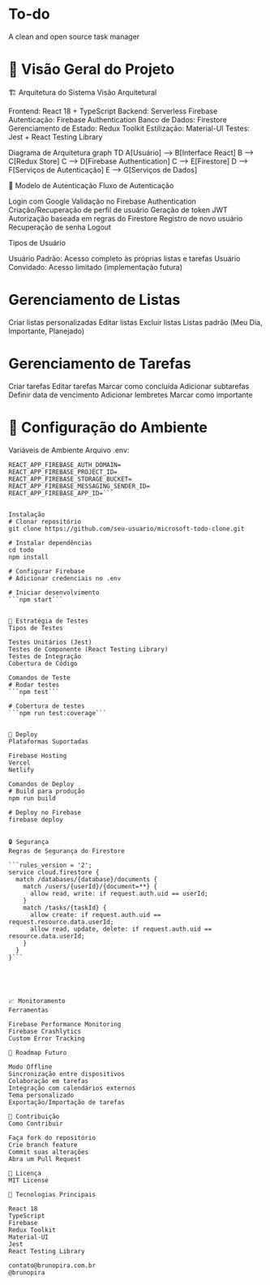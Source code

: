 # To-do
A clean and open source task manager

# 🎯 Visão Geral do Projeto

🏗️ Arquitetura do Sistema
Visão Arquitetural

Frontend: React 18 + TypeScript
Backend: Serverless Firebase
Autenticação: Firebase Authentication
Banco de Dados: Firestore
Gerenciamento de Estado: Redux Toolkit
Estilização: Material-UI
Testes: Jest + React Testing Library

Diagrama de Arquitetura
graph TD
    A[Usuário] --> B[Interface React]
    B --> C[Redux Store]
    C --> D[Firebase Authentication]
    C --> E[Firestore]
    D --> F[Serviços de Autenticação]
    E --> G[Serviços de Dados]

                    
                
🔐 Modelo de Autenticação
Fluxo de Autenticação

Login com Google
Validação no Firebase Authentication
Criação/Recuperação de perfil de usuário
Geração de token JWT
Autorização baseada em regras do Firestore
Registro de novo usuário
Recuperação de senha
Logout

Tipos de Usuário

Usuário Padrão: Acesso completo às próprias listas e tarefas
Usuário Convidado: Acesso limitado (implementação futura)

# Gerenciamento de Listas

Criar listas personalizadas
Editar listas
Excluir listas
Listas padrão (Meu Dia, Importante, Planejado)

# Gerenciamento de Tarefas

Criar tarefas
Editar tarefas
Marcar como concluída
Adicionar subtarefas
Definir data de vencimento
Adicionar lembretes
Marcar como importante

# 🔧 Configuração do Ambiente
Variáveis de Ambiente
Arquivo .env:

```REACT_APP_FIREBASE_API_KEY=
REACT_APP_FIREBASE_AUTH_DOMAIN=
REACT_APP_FIREBASE_PROJECT_ID=
REACT_APP_FIREBASE_STORAGE_BUCKET=
REACT_APP_FIREBASE_MESSAGING_SENDER_ID=
REACT_APP_FIREBASE_APP_ID=```

                 
Instalação
# Clonar repositório
git clone https://github.com/seu-usuario/microsoft-todo-clone.git

# Instalar dependências
cd todo
npm install

# Configurar Firebase
# Adicionar credenciais no .env

# Iniciar desenvolvimento
```npm start```

                
🧪 Estratégia de Testes
Tipos de Testes

Testes Unitários (Jest)
Testes de Componente (React Testing Library)
Testes de Integração
Cobertura de Código

Comandos de Teste
# Rodar testes
```npm test```

# Cobertura de testes
```npm run test:coverage```

                    
🚢 Deploy
Plataformas Suportadas

Firebase Hosting
Vercel
Netlify

Comandos de Deploy
# Build para produção
npm run build

# Deploy no Firebase
firebase deploy
                                                              
                
🔒 Segurança
Regras de Segurança do Firestore

```rules_version = '2';
service cloud.firestore {
  match /databases/{database}/documents {
    match /users/{userId}/{document=**} {
      allow read, write: if request.auth.uid == userId;
    }
    match /tasks/{taskId} {
      allow create: if request.auth.uid == request.resource.data.userId;
      allow read, update, delete: if request.auth.uid == resource.data.userId;
    }
  }
}```

                    
                        
                    
                
📈 Monitoramento
Ferramentas

Firebase Performance Monitoring
Firebase Crashlytics
Custom Error Tracking

🔮 Roadmap Futuro

Modo Offline
Sincronização entre dispositivos
Colaboração em tarefas
Integração com calendários externos
Tema personalizado
Exportação/Importação de tarefas

👥 Contribuição
Como Contribuir

Faça fork do repositório
Crie branch feature
Commit suas alterações
Abra um Pull Request

📄 Licença
MIT License

🚀 Tecnologias Principais

React 18
TypeScript
Firebase
Redux Toolkit
Material-UI
Jest
React Testing Library

contato@brunopira.com.br
@brunopira
